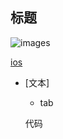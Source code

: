 标题
----------

![images](https://encrypted-tbn0.gstatic.com/images?q=tbn:ANd9GcQ_ptkO7vx9EJuwH5s77RG-3iJgr5m5S_uuI1BvCe_7ZEM2qMeheA)

[ios](/docs/README.md)

* [文本]
	* tab

	代码
